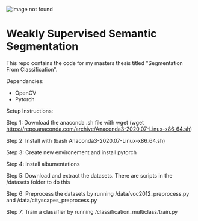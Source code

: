![image not found](https://github.com/kobusvdwalt/weakly-supervised-segmentation/blob/master/_landing_page/landing.jpg?raw=true)

# Weakly Supervised Semantic Segmentation

This repo contains the code for my masters thesis titled "Segmentation From Classification".

Dependancies:
* OpenCV
* Pytorch


Setup Instructions:

Step 1:
    Download the anaconda .sh file with wget 
    (wget https://repo.anaconda.com/archive/Anaconda3-2020.07-Linux-x86_64.sh)

Step 2:
    Install with (bash Anaconda3-2020.07-Linux-x86_64.sh)

Step 3:
    Create new environement and install pytorch

Step 4:
    Install albumentations

Step 5:
    Download and extract the datasets. There are scripts in the /datasets folder to do this

Step 6:
    Preprocess the datasets by running /data/voc2012_preprocess.py and /data/cityscapes_preprocess.py

Step 7:
    Train a classifier by running /classification_multiclass/train.py